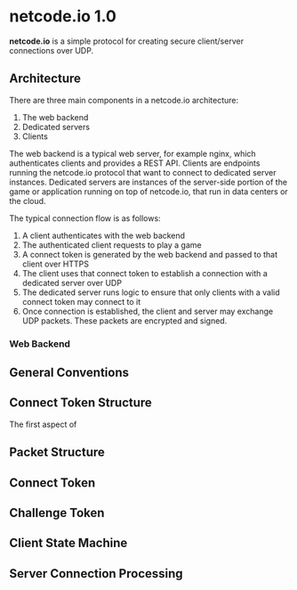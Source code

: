 # netcode.io 1.0

**netcode.io** is a simple protocol for creating secure client/server connections over UDP.

## Architecture

There are three main components in a netcode.io architecture:

1. The web backend
2. Dedicated servers
3. Clients

The web backend is a typical web server, for example nginx, which authenticates clients and provides a REST API. Clients are endpoints running the netcode.io protocol that want to connect to dedicated server instances. Dedicated servers are instances of the server-side portion of the game or application running on top of netcode.io, that run in data centers or the cloud.

The typical connection flow is as follows:

1. A client authenticates with the web backend
2. The authenticated client requests to play a game
3. A connect token is generated by the web backend and passed to that client over HTTPS
4. The client uses that connect token to establish a connection with a dedicated server over UDP
5. The dedicated server runs logic to ensure that only clients with a valid connect token may connect to it
6. Once connection is established, the client and server may exchange UDP packets. These packets are encrypted and signed.

### Web Backend



## General Conventions


## Connect Token Structure

The first aspect of 

## Packet Structure

## Connect Token

## Challenge Token

## Client State Machine

## Server Connection Processing

